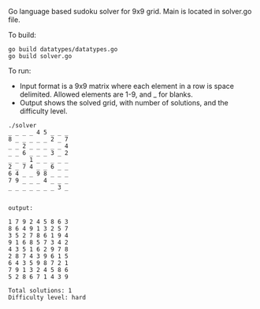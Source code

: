 Go language based sudoku solver for 9x9 grid.
Main is located in solver.go file.

To build:
```
go build datatypes/datatypes.go
go build solver.go
```

To run:
* Input format is a 9x9 matrix where each element in a row is space delimited. Allowed elements are 1-9, and _ for blanks.
* Output shows the solved grid, with number of solutions, and the difficulty level.

```
./solver
_ _ _ _ 4 5 _ _ _
8 _ _ _ _ _ 2 _ 7
_ _ 2 _ _ _ _ _ 4
_ _ 6 _ _ _ 3 _ 2
_ _ _ 1 _ _ _ _ _
2 _ 7 4 _ _ 6 _ _
6 4 _ _ 9 8 _ _ _
7 9 _ _ _ 4 _ _ _
_ _ _ _ _ _ _ 3 _


output:

1 7 9 2 4 5 8 6 3
8 6 4 9 1 3 2 5 7
3 5 2 7 8 6 1 9 4
9 1 6 8 5 7 3 4 2
4 3 5 1 6 2 9 7 8
2 8 7 4 3 9 6 1 5
6 4 3 5 9 8 7 2 1
7 9 1 3 2 4 5 8 6
5 2 8 6 7 1 4 3 9

Total solutions: 1
Difficulty level: hard
```
